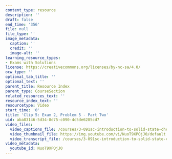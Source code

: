 ```yaml
---
content_type: resource
description: ''
draft: false
end_time: '356'
file: null
file_type: ''
image_metadata:
  caption: ''
  credit: ''
  image-alt: ''
learning_resource_types:
- Exams with Solutions
license: https://creativecommons.org/licenses/by-nc-sa/4.0/
ocw_type: ''
optional_tab_title: ''
optional_text: ''
parent_title: Resource Index
parent_type: CourseSection
related_resources_text: ''
resource_index_text: ''
resourcetype: Video
start_time: '0'
title: 'Clip 5: Exam 2, Problem 5 - Part Two'
uid: aba83146-5d34-8d75-c090-4c5de6285cd7
video_files:
  video_captions_file: /courses/3-091sc-introduction-to-solid-state-chemistry-fall-2010/17a5fb4f3b00516ea6f58bbdebe76da8_NuoT9XPOjJ0.vtt
  video_thumbnail_file: https://img.youtube.com/vi/NuoT9XPOjJ0/default.jpg
  video_transcript_file: /courses/3-091sc-introduction-to-solid-state-chemistry-fall-2010/874ef9f1dad7768d75aad3d897774de1_NuoT9XPOjJ0.pdf
video_metadata:
  youtube_id: NuoT9XPOjJ0
---
```

